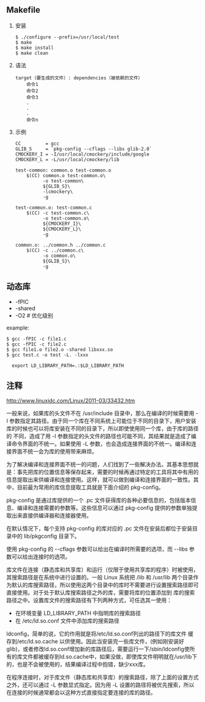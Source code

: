 Makefile
--------

1. 安装

       $ ./configure --prefix=/usr/local/test
       $ make
       $ make install
       $ make clean 

2. 语法

       target（要生成的文件）: dependencies（被依赖的文件）
           命令1
           命令2
           命令3
           .
           .
           .
           命令n

3. 示例

       CC         = gcc
       GLIB_S     = `pkg-config --cflags --libs glib-2.0`
       CMOCKERY_I = -I/usr/local/cmockery/include/google
       CMOCKERY_L = -L/usr/local/cmockery/lib

       test-common: common.o test-common.o
           $(CC) common.o test-common.o\
                 -o test-common\
                 ${GLIB_S}\
                 -lcmockery\
                 -g

       test-common.o: test-common.c
           $(CC) -c test-common.c\
                 -o test-common.o\
                 ${CMOCKERY_I}\
                 ${CMOCKERY_L}\
                 -g 

       common.o: ../common.h ../common.c 
           $(CC) -c ../common.c\
                 -o common.o\
                 ${GLIB_S}\
                 -g
                 
动态库
-----

* -fPIC
* -shared
* -O2           # 优化级别

example:

```
$ gcc -fPIC -c file1.c
$ gcc -fPIC -c file2.c
$ gcc file1.o file2.o -shared libxxx.so
$ gcc test.c -o test -L. -lxxx

  export LD_LIBRARY_PATH=.:$LD_LIBRARY_PATH
```

注释
----

 http://www.linuxidc.com/Linux/2011-03/33432.htm

 一般来说，如果库的头文件不在 /usr/include 目录中，那么在编译的时候需要用 -I 参数指定其路径。由于同一个库在不同系统上可能位于不同的目录下，用户安装库的时候也可以将库安装在不同的目录下，所以即使使用同一个库，由于库的路径的 不同，造成了用 -I 参数指定的头文件的路径也可能不同，其结果就是造成了编译命令界面的不统一。如果使用 -L 参数，也会造成连接界面的不统一。编译和连接界面不统一会为库的使用带来麻烦。

 为了解决编译和连接界面不统一的问题，人们找到了一些解决办法。其基本思想就是：事先把库的位置信息等保存起来，需要的时候再通过特定的工具将其中有用的 信息提取出来供编译和连接使用。这样，就可以做到编译和连接界面的一致性。其中，目前最为常用的库信息提取工具就是下面介绍的 pkg-config。

 pkg-config 是通过库提供的一个 .pc 文件获得库的各种必要信息的，包括版本信息、编译和连接需要的参数等。这些信息可以通过 pkg-config 提供的参数单独提取出来直接供编译器和连接器使用。

 在默认情况下，每个支持 pkg-config 的库对应的 .pc 文件在安装后都位于安装目录中的 lib/pkgconfig 目录下。

 使用 pkg-config 的 --cflags 参数可以给出在编译时所需要的选项，而 --libs 参数可以给出连接时的选项。

 库文件在连接（静态库和共享库）和运行（仅限于使用共享库的程序）时被使用，其搜索路径是在系统中进行设置的。一般 Linux 系统把 /lib 和 /usr/lib 两个目录作为默认的库搜索路径，所以使用这两个目录中的库时不需要进行设置搜索路径即可直接使用。对于处于默认库搜索路径之外的库，需要将库的位置添加到 库的搜索路径之中。设置库文件的搜索路径有下列两种方式，可任选其一使用：

* 在环境变量 LD_LIBRARY_PATH 中指明库的搜索路径
* 在 /etc/ld.so.conf 文件中添加库的搜索路径

ldconfig，简单的说，它的作用就是将/etc/ld.so.conf列出的路径下的库文件 缓存到/etc/ld.so.cache 以供使用。因此当安装完一些库文件，(例如刚安装好glib)，或者修改ld.so.conf增加新的库路径后，需要运行一下/sbin/ldconfig使所有的库文件都被缓存到ld.so.cache中，如果没做，即使库文件明明就在/usr/lib下的，也是不会被使用的，结果编译过程中抱错，缺少xxx库。

 在程序连接时，对于库文件（静态库和共享库）的搜索路径，除了上面的设置方式之外，还可以通过 -L 参数显式指定。因为用 -L 设置的路径将被优先搜索，所以在连接的时候通常都会以这种方式直接指定要连接的库的路径。